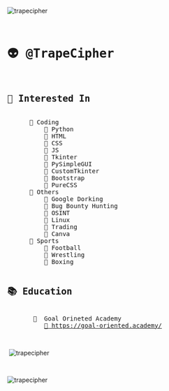 <p align="left"> <img src="https://komarev.com/ghpvc/?username=trapecipher&label=Profile%20views&color=0e75b6&style=flat" alt="trapecipher" /> </p>
<pre>
 <h1>👽 @TrapeCipher</h1>
<h2>👀 Interested In</h2>
      📁 Coding
          📝 Python
          📝 HTML
          📝 CSS
          📝 JS
          📝 Tkinter
          📝 PySimpleGUI
          📝 CustomTkinter
          📝 Bootstrap
          📝 PureCSS
      📁 Others
          📝 Google Dorking
          📝 Bug Bounty Hunting
          📝 OSINT
          📝 Linux
          📝 Trading
          📝 Canva
      📁 Sports 
          📝 Football
          📝 Wrestling 
          📝 Boxing
 <h2>📚 Education</h2>
       📁  Goal Orineted Academy 
          <a href="https://goal-oriented.academy/">📝 https://goal-oriented.academy/</a>
</pre>

<br><p>&nbsp;<img align="center" src="https://github-readme-stats.vercel.app/api?username=trapecipher&show_icons=true&locale=en" alt="trapecipher" /></p><br>

<p><img align="center" src="https://github-readme-streak-stats.herokuapp.com/?user=trapecipher&" alt="trapecipher" /></p><br>
